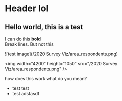 Header lol
===


Hello world, this is a test
---

I can do this **bold**
<br>
Break lines.
But not this


![test image](/2020 Survey Viz/area_respondents.png)

<img width="4200" height=”1050" src="/2020 Survey Viz/area_respondents.png" />

how does this work
what do you mean?

* test test
* test adsfasdf
